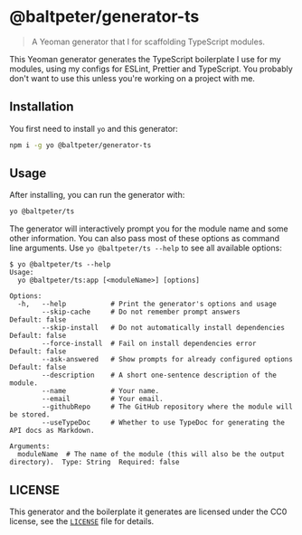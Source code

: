 # @baltpeter/generator-ts

> A Yeoman generator that I for scaffolding TypeScript modules.

This Yeoman generator generates the TypeScript boilerplate I use for my modules, using my configs for ESLint, Prettier and TypeScript. You probably don't want to use this unless you're working on a project with me.

## Installation

You first need to install `yo` and this generator:

```sh
npm i -g yo @baltpeter/generator-ts
```

## Usage

After installing, you can run the generator with:

```sh
yo @baltpeter/ts
```

The generator will interactively prompt you for the module name and some other information. You can also pass most of these options as command line arguments. Use `yo @baltpeter/ts --help` to see all available options:

```
$ yo @baltpeter/ts --help
Usage:
  yo @baltpeter/ts:app [<moduleName>] [options]

Options:
  -h,   --help           # Print the generator's options and usage
        --skip-cache     # Do not remember prompt answers                                   Default: false
        --skip-install   # Do not automatically install dependencies                        Default: false
        --force-install  # Fail on install dependencies error                               Default: false
        --ask-answered   # Show prompts for already configured options                      Default: false
        --description    # A short one-sentence description of the module.
        --name           # Your name.
        --email          # Your email.
        --githubRepo     # The GitHub repository where the module will be stored.
        --useTypeDoc     # Whether to use TypeDoc for generating the API docs as Markdown.

Arguments:
  moduleName  # The name of the module (this will also be the output directory).  Type: String  Required: false
```

## LICENSE

This generator and the boilerplate it generates are licensed under the CC0 license, see the [`LICENSE`](LICENSE) file for details.
